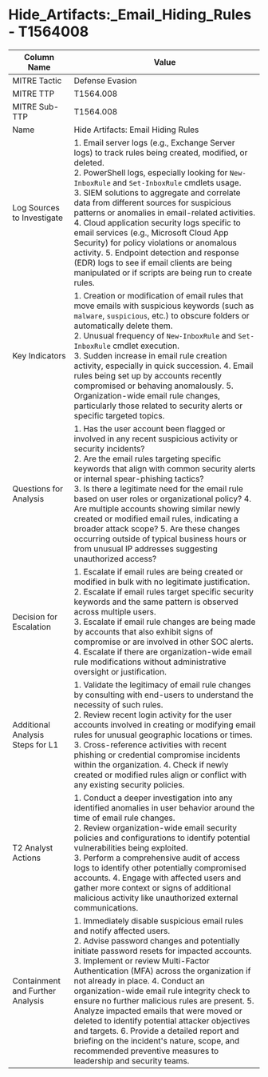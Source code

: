 # Hide_Artifacts:_Email_Hiding_Rules - T1564008

| Column Name | Value |
|-------------|-------|
| MITRE Tactic | Defense Evasion |
| MITRE TTP | T1564.008 |
| MITRE Sub-TTP | T1564.008 |
| Name | Hide Artifacts: Email Hiding Rules |
| Log Sources to Investigate | 1. Email server logs (e.g., Exchange Server logs) to track rules being created, modified, or deleted.<br>2. PowerShell logs, especially looking for <code>New-InboxRule</code> and <code>Set-InboxRule</code> cmdlets usage.<br>3. SIEM solutions to aggregate and correlate data from different sources for suspicious patterns or anomalies in email-related activities. 4. Cloud application security logs specific to email services (e.g., Microsoft Cloud App Security) for policy violations or anomalous activity. 5. Endpoint detection and response (EDR) logs to see if email clients are being manipulated or if scripts are being run to create rules. |
| Key Indicators | 1. Creation or modification of email rules that move emails with suspicious keywords (such as <code>malware</code>, <code>suspicious</code>, etc.) to obscure folders or automatically delete them.<br>2. Unusual frequency of <code>New-InboxRule</code> and <code>Set-InboxRule</code> cmdlet execution.<br>3. Sudden increase in email rule creation activity, especially in quick succession. 4. Email rules being set up by accounts recently compromised or behaving anomalously. 5. Organization-wide email rule changes, particularly those related to security alerts or specific targeted topics. |
| Questions for Analysis | 1. Has the user account been flagged or involved in any recent suspicious activity or security incidents?<br>2. Are the email rules targeting specific keywords that align with common security alerts or internal spear-phishing tactics?<br>3. Is there a legitimate need for the email rule based on user roles or organizational policy? 4. Are multiple accounts showing similar newly created or modified email rules, indicating a broader attack scope? 5. Are these changes occurring outside of typical business hours or from unusual IP addresses suggesting unauthorized access? |
| Decision for Escalation | 1. Escalate if email rules are being created or modified in bulk with no legitimate justification.<br>2. Escalate if email rules target specific security keywords and the same pattern is observed across multiple users.<br>3. Escalate if email rule changes are being made by accounts that also exhibit signs of compromise or are involved in other SOC alerts. 4. Escalate if there are organization-wide email rule modifications without administrative oversight or justification. |
| Additional Analysis Steps for L1 | 1. Validate the legitimacy of email rule changes by consulting with end-users to understand the necessity of such rules.<br>2. Review recent login activity for the user accounts involved in creating or modifying email rules for unusual geographic locations or times.<br>3. Cross-reference activities with recent phishing or credential compromise incidents within the organization. 4. Check if newly created or modified rules align or conflict with any existing security policies. |
| T2 Analyst Actions | 1. Conduct a deeper investigation into any identified anomalies in user behavior around the time of email rule changes.<br>2. Review organization-wide email security policies and configurations to identify potential vulnerabilities being exploited.<br>3. Perform a comprehensive audit of access logs to identify other potentially compromised accounts. 4. Engage with affected users and gather more context or signs of additional malicious activity like unauthorized external communications. |
| Containment and Further Analysis | 1. Immediately disable suspicious email rules and notify affected users.<br>2. Advise password changes and potentially initiate password resets for impacted accounts.<br>3. Implement or review Multi-Factor Authentication (MFA) across the organization if not already in place. 4. Conduct an organization-wide email rule integrity check to ensure no further malicious rules are present. 5. Analyze impacted emails that were moved or deleted to identify potential attacker objectives and targets. 6. Provide a detailed report and briefing on the incident's nature, scope, and recommended preventive measures to leadership and security teams. |

